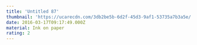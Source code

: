 ```yaml
---
title: 'Untitled 87'
thumbnail: 'https://ucarecdn.com/3db2be5b-6d2f-45d3-9af1-53735a7b3a5e/'
date: 2016-03-17T09:17:49.000Z
material: Ink on paper
rating: 2
---
```

